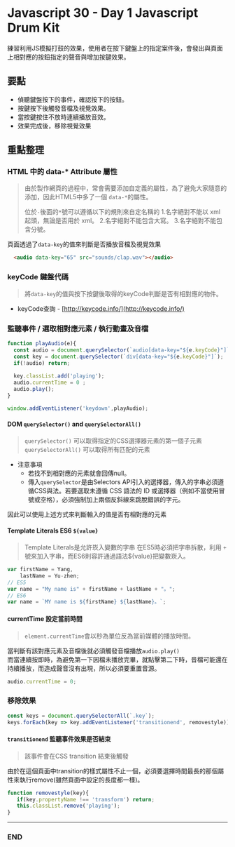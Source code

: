 # Javascript 30 - Day 1 Javascript Drum Kit 


練習利用JS模擬打鼓的效果，使用者在按下鍵盤上的指定案件後，會發出與頁面上相對應的按鈕指定的聲音與增加按鍵效果。


## 要點
* 偵聽鍵盤按下的事件，確認按下的按鈕。
* 按鍵按下後觸發音檔及視覺效果。
* 當按鍵按住不放時連續播放音效。
* 效果完成後，移除視覺效果


## 重點整理

### HTML 中的 data-* Attribute 屬性
>由於製作網頁的過程中，常會需要添加自定義的屬性，為了避免大家隨意的添加，因此HTML5中多了一個 `data-*`的屬性。
>
>位於`-`後面的`*`號可以遵循以下的規則來自定名稱的
>1.名字絕對不能以 xml 起頭，無論是否用於 xml。
>2.名字絕對不能包含大寫。
>3.名字絕對不能包含分號。

頁面透過了`data-key`的值來判斷是否播放音檔及視覺效果
</br>
`````html
  <audio data-key="65" src="sounds/clap.wav"></audio>
`````

### keyCode 鍵盤代碼
>將`data-key`的值與按下按鍵後取得的keyCode判斷是否有相對應的物件。

* keyCode查詢 - [http://keycode.info/](http://keycode.info/)

### 監聽事件 / 選取相對應元素 / 執行動畫及音檔
`````javascript
function playAudio(e){
  const audio = document.querySelector(`audio[data-key="${e.keyCode}"]`);
  const key = document.querySelector(`div[data-key="${e.keyCode}"]`);
  if(!audio) return; 
  
  key.classList.add('playing'); 
  audio.currentTime = 0 ; 
  audio.play();
}

window.addEventListener('keydown',playAudio);
`````

#### DOM `querySelector()` and `querySelectorAll()` 
>`querySelector()` 可以取得指定的CSS選擇器元素的第一個子元素 </br>
>`querySelectorAll()` 可以取得所有匹配的元素 </br>
 
* 注意事項
  * 若找不到相對應的元素就會回傳null。
  * 傳入`querySelector`是由Selectors API引入的選擇器，傳入的字串必須遵循CSS與法。若要選取未遵循 CSS 語法的 ID 或選擇器（例如不當使用冒號或空格），必須強制加上兩個反斜線來跳脫錯誤的字元。

因此可以使用上述方式來判斷輸入的值是否有相對應的元素

#### Template Literals ES6 `${value}`
>Template Literals是允許崁入變數的字串
>在ES5時必須把字串拆散，利用 `+` 號來加入字串，而ES6則容許通過語法${value}把變數崁入。
`````javascript
var firstName = Yang,
    lastName = Yu-zhen;
// ES5
var name = "My name is" + firstName + lastName + "。";
// ES6
var name = `MY name is ${firstName} ${lastName}。`;
`````

#### currentTime 設定當前時間
>`element.currentTime`會以秒為單位反為當前媒體的播放時間。 </br>

當判斷有該對應元素及音檔後就必須觸發音檔播放`audio.play()`</br>
而當連續按即時，為避免第一下因檔未播放完畢，就點擊第二下時，音檔可能還在持續播放，而造成聲音沒有出現，所以必須要重置音源。
`````javascript
audio.currentTime = 0;
`````

### 移除效果
`````javascript
const keys = document.querySelectorAll(`.key`);
keys.forEach(key => key.addEventListener('transitionend', removestyle));
`````

#### `transitionend` 監聽事件效果是否結束
>該事件會在CSS transition 結束後觸發

由於在這個頁面中transition的樣式屬性不止一個，必須要選擇時間最長的那個屬性來執行remove(雖然頁面中設定的長度都一樣)。
`````javascript
function removestyle(key){
   if(key.propertyName !== 'transform') return; 
   this.classList.remove('playing');
}
`````
______________
### END

